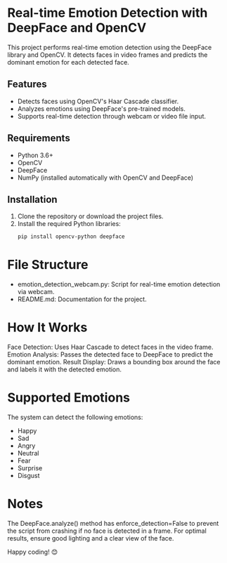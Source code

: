 # Real-time Emotion Detection with DeepFace and OpenCV

This project performs real-time emotion detection using the DeepFace library and OpenCV. It detects faces in video frames and predicts the dominant emotion for each detected face.

## Features

- Detects faces using OpenCV's Haar Cascade classifier.
- Analyzes emotions using DeepFace's pre-trained models.
- Supports real-time detection through webcam or video file input.

## Requirements

- Python 3.6+
- OpenCV
- DeepFace
- NumPy (installed automatically with OpenCV and DeepFace)

## Installation

1. Clone the repository or download the project files.
2. Install the required Python libraries:
   ```bash
   pip install opencv-python deepface

# File Structure

- emotion_detection_webcam.py: Script for real-time emotion detection via webcam.
- README.md: Documentation for the project.

# How It Works

Face Detection: Uses Haar Cascade to detect faces in the video frame.
Emotion Analysis: Passes the detected face to DeepFace to predict the dominant emotion.
Result Display: Draws a bounding box around the face and labels it with the detected emotion.

# Supported Emotions

The system can detect the following emotions:

- Happy
- Sad
- Angry
- Neutral
- Fear
- Surprise
- Disgust

# Notes

The DeepFace.analyze() method has enforce_detection=False to prevent the script from crashing if no face is detected in a frame.
For optimal results, ensure good lighting and a clear view of the face.



Happy coding! 😊
